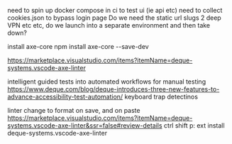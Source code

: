 need to spin up docker compose in ci to test ui (ie api etc)
need to collect cookies.json to bypass login page
Do we need the static url slugs 2 deep
VPN etc etc, do we launch into a separate environment and then take down?

install axe-core
npm install axe-core --save-dev

https://marketplace.visualstudio.com/items?itemName=deque-systems.vscode-axe-linter

intelligent guided tests into automated workflows for manual testing
https://www.deque.com/blog/deque-introduces-three-new-features-to-advance-accessibility-test-automation/
keyboard trap detectinos

linter
change to format on save, and on paste
https://marketplace.visualstudio.com/items?itemName=deque-systems.vscode-axe-linter&ssr=false#review-details
ctrl shift p: ext install deque-systems.vscode-axe-linter

